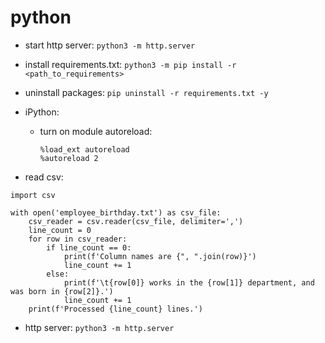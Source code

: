 # python

*   start http server: `python3 -m http.server`

*   install requirements.txt:
    `python3 -m pip install -r <path_to_requirements>`

*   uninstall packages: `pip uninstall -r requirements.txt -y`

*   iPython:

    -   turn on module autoreload:

            %load_ext autoreload
            %autoreload 2

*   read csv:

<!-- -->

    import csv

    with open('employee_birthday.txt') as csv_file:
        csv_reader = csv.reader(csv_file, delimiter=',')
        line_count = 0
        for row in csv_reader:
            if line_count == 0:
                print(f'Column names are {", ".join(row)}')
                line_count += 1
            else:
                print(f'\t{row[0]} works in the {row[1]} department, and was born in {row[2]}.')
                line_count += 1
        print(f'Processed {line_count} lines.')

*   http server: `python3 -m http.server`
